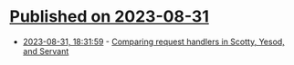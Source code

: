 # [Published on 2023-08-31](index.md)

* [2023-08-31, 18:31:59](https://lobste.rs/s/sj32aw/comparing_request_handlers_scotty_yesod) - [Comparing request handlers in Scotty, Yesod, and Servant](https://nicolashery.com/comparing-scotty-yesod-servant/)
